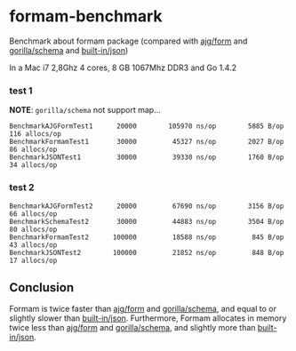 formam-benchmark
================

Benchmark about formam package (compared with [ajg/form](https://github.com/ajg/form) and [gorilla/schema](https://github.com/gorilla/schema) and [built-in/json](http://golang.org/pkg/encoding/json/))

In a Mac i7 2,8Ghz 4 cores, 8 GB 1067Mhz DDR3 and Go 1.4.2

### test 1

**NOTE**: `gorilla/schema` not support map...

```
BenchmarkAJGFormTest1	   20000	    105970 ns/op	    5885 B/op	     116 allocs/op
BenchmarkFormamTest1	   30000	     45327 ns/op	    2027 B/op	      86 allocs/op
BenchmarkJSONTest1	       30000	     39330 ns/op	    1760 B/op	      34 allocs/op
```

### test 2

```
BenchmarkAJGFormTest2	   20000	     67690 ns/op	    3156 B/op	      66 allocs/op
BenchmarkSchemaTest2	   30000	     44883 ns/op	    3504 B/op	      80 allocs/op
BenchmarkFormamTest2	  100000	     18588 ns/op	     845 B/op	      43 allocs/op
BenchmarkJSONTest2	      100000	     21852 ns/op	     848 B/op	      17 allocs/op
```

Conclusion
----------

Formam is twice faster than [ajg/form](https://github.com/ajg/form) and [gorilla/schema](https://github.com/gorilla/schema), and equal to or slightly slower than [built-in/json](http://golang.org/pkg/encoding/json/).
Furthermore, Formam allocates in memory twice less than [ajg/form](https://github.com/ajg/form) and [gorilla/schema](https://github.com/gorilla/schema), and slightly more than [built-in/json](http://golang.org/pkg/encoding/json/).
